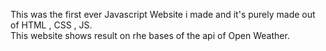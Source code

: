 This was the first ever Javascript Website i made and it's purely made out of HTML , CSS , JS.
<br>
This website shows result on rhe bases of the api of Open Weather. 

